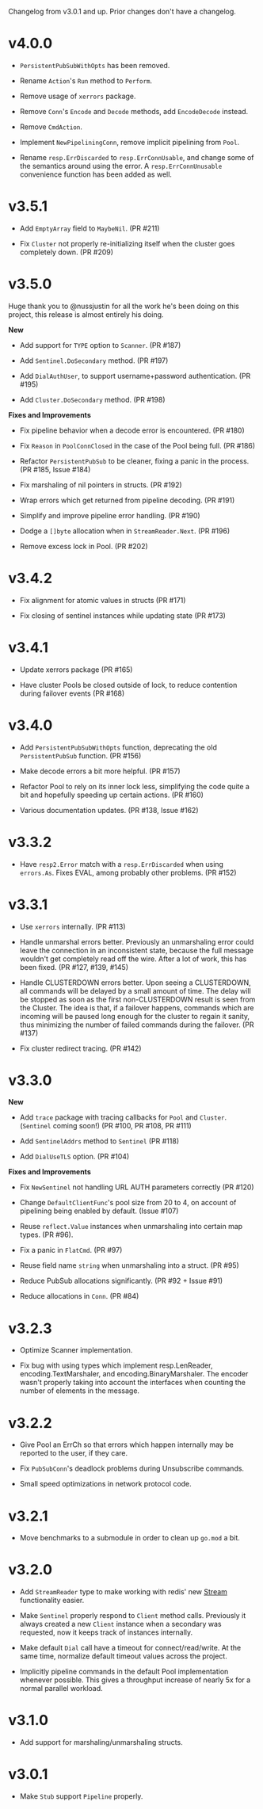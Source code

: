 Changelog from v3.0.1 and up. Prior changes don't have a changelog.

# v4.0.0

* `PersistentPubSubWithOpts` has been removed.

* Rename `Action`'s `Run` method to `Perform`.

* Remove usage of `xerrors` package.

* Remove `Conn`'s `Encode` and `Decode` methods, add `EncodeDecode` instead.

* Remove `CmdAction`.

* Implement `NewPipeliningConn`, remove implicit pipelining from `Pool`.

* Rename `resp.ErrDiscarded` to `resp.ErrConnUsable`, and change some of the
  semantics around using the error. A `resp.ErrConnUnusable` convenience
  function has been added as well.

# v3.5.1

* Add `EmptyArray` field to `MaybeNil`. (PR #211)

* Fix `Cluster` not properly re-initializing itself when the cluster goes
  completely down. (PR #209)

# v3.5.0

Huge thank you to @nussjustin for all the work he's been doing on this project,
this release is almost entirely his doing.

**New**

* Add support for `TYPE` option to `Scanner`. (PR #187)

* Add `Sentinel.DoSecondary` method. (PR #197)

* Add `DialAuthUser`, to support username+password authentication. (PR #195)

* Add `Cluster.DoSecondary` method. (PR #198)

**Fixes and Improvements**

* Fix pipeline behavior when a decode error is encountered. (PR #180)

* Fix `Reason` in `PoolConnClosed` in the case of the Pool being full. (PR #186)

* Refactor `PersistentPubSub` to be cleaner, fixing a panic in the process.
  (PR #185, Issue #184)

* Fix marshaling of nil pointers in structs. (PR #192)

* Wrap errors which get returned from pipeline decoding. (PR #191)

* Simplify and improve pipeline error handling. (PR #190)

* Dodge a `[]byte` allocation when in `StreamReader.Next`. (PR #196)

* Remove excess lock in Pool. (PR #202)


# v3.4.2

* Fix alignment for atomic values in structs (PR #171)

* Fix closing of sentinel instances while updating state (PR #173)

# v3.4.1

* Update xerrors package (PR #165)

* Have cluster Pools be closed outside of lock, to reduce contention during
  failover events (PR #168)

# v3.4.0

* Add `PersistentPubSubWithOpts` function, deprecating the old
  `PersistentPubSub` function. (PR #156)

* Make decode errors a bit more helpful. (PR #157)

* Refactor Pool to rely on its inner lock less, simplifying the code quite a bit
  and hopefully speeding up certain actions. (PR #160)

* Various documentation updates. (PR #138, Issue #162)

# v3.3.2

* Have `resp2.Error` match with a `resp.ErrDiscarded` when using `errors.As`.
  Fixes EVAL, among probably other problems. (PR #152)

# v3.3.1

* Use `xerrors` internally. (PR #113)

* Handle unmarshal errors better. Previously an unmarshaling error could leave
  the connection in an inconsistent state, because the full message wouldn't get
  completely read off the wire. After a lot of work, this has been fixed. (PR
  #127, #139, #145)

* Handle CLUSTERDOWN errors better. Upon seeing a CLUSTERDOWN, all commands will
  be delayed by a small amount of time. The delay will be stopped as soon as the
  first non-CLUSTERDOWN result is seen from the Cluster. The idea is that, if a
  failover happens, commands which are incoming will be paused long enough for
  the cluster to regain it sanity, thus minimizing the number of failed commands
  during the failover. (PR #137)

* Fix cluster redirect tracing. (PR #142)

# v3.3.0

**New**

* Add `trace` package with tracing callbacks for `Pool` and `Cluster`.
  (`Sentinel` coming soon!) (PR #100, PR #108, PR #111)

* Add `SentinelAddrs` method to `Sentinel` (PR #118)

* Add `DialUseTLS` option. (PR #104)

**Fixes and Improvements**

* Fix `NewSentinel` not handling URL AUTH parameters correctly (PR #120)

* Change `DefaultClientFunc`'s pool size from 20 to 4, on account of pipelining
  being enabled by default. (Issue #107)

* Reuse `reflect.Value` instances when unmarshaling into certain map types. (PR
  #96).

* Fix a panic in `FlatCmd`. (PR #97)

* Reuse field name `string` when unmarshaling into a struct. (PR #95)

* Reduce PubSub allocations significantly. (PR #92 + Issue #91)

* Reduce allocations in `Conn`. (PR #84)

# v3.2.3

* Optimize Scanner implementation.

* Fix bug with using types which implement resp.LenReader, encoding.TextMarshaler, and encoding.BinaryMarshaler. The encoder wasn't properly taking into account the interfaces when counting the number of elements in the message.

# v3.2.2

* Give Pool an ErrCh so that errors which happen internally may be reported to
  the user, if they care.

* Fix `PubSubConn`'s deadlock problems during Unsubscribe commands.

* Small speed optimizations in network protocol code.

# v3.2.1

* Move benchmarks to a submodule in order to clean up `go.mod` a bit.

# v3.2.0

* Add `StreamReader` type to make working with redis' new [Stream][stream]
  functionality easier.

* Make `Sentinel` properly respond to `Client` method calls. Previously it
  always created a new `Client` instance when a secondary was requested, now it
  keeps track of instances internally.

* Make default `Dial` call have a timeout for connect/read/write. At the same
  time, normalize default timeout values across the project.

* Implicitly pipeline commands in the default Pool implementation whenever
  possible. This gives a throughput increase of nearly 5x for a normal parallel
  workload.

[stream]: https://redis.io/topics/streams-intro

# v3.1.0

* Add support for marshaling/unmarshaling structs.

# v3.0.1

* Make `Stub` support `Pipeline` properly.
